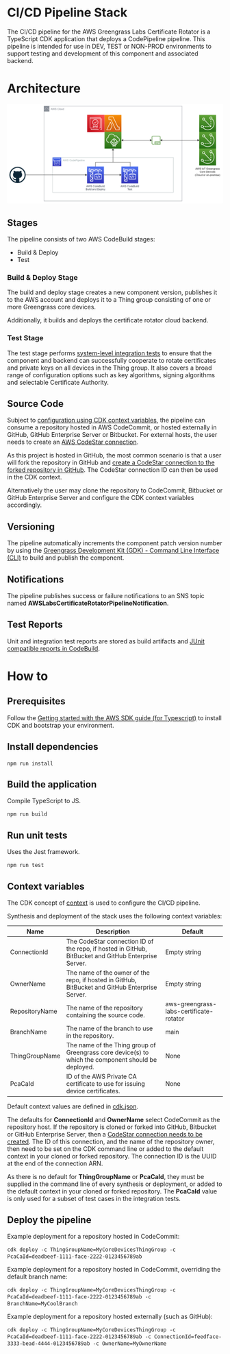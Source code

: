 # CI/CD Pipeline Stack

The CI/CD pipeline for the AWS Greengrass Labs Certificate Rotator is a TypeScript CDK application that deploys a CodePipeline pipeline. This pipeline is intended for use in DEV, TEST or NON-PROD environments to support testing and development of this component and associated backend.

# Architecture

![cicd-pipeline-architecture](../images/cicd-pipeline-architecture.drawio.png)

## Stages

The pipeline consists of two AWS CodeBuild stages:

* Build & Deploy
* Test

### Build & Deploy Stage

The build and deploy stage creates a new component version, publishes it to the AWS account and deploys it to a Thing group consisting of one or more Greengrass core devices.

Additionally, it builds and deploys the certificate rotator cloud backend.

### Test Stage

The test stage performs [system-level integration tests](../robot/README.md) to ensure that the component and backend can successfully cooperate to rotate certificates and private keys on all devices in the Thing group. It also covers a broad range of configuration options such as key algorithms, signing algorithms and selectable Certificate Authority.

## Source Code

Subject to [configuration using CDK context variables](#context-variables), the pipeline can consume a repository hosted in AWS CodeCommit, or hosted externally in GitHub, GitHub Enterprise Server or Bitbucket. For external hosts, the user needs to create an [AWS CodeStar connection](https://docs.aws.amazon.com/dtconsole/latest/userguide/connections.html). 

As this project is hosted in GitHub, the most common scenario is that a user will fork the repository in GitHub and [create a CodeStar connection to the forked repository in GitHub](https://docs.aws.amazon.com/dtconsole/latest/userguide/connections-create-github.html). The CodeStar connection ID can then be used in the CDK context.

Alternatively the user may clone the repository to CodeCommit, Bitbucket or GitHub Enterprise Server and configure the CDK context variables accordingly.

## Versioning

The pipeline automatically increments the component patch version number by using the [Greengrass Development Kit (GDK) - Command Line Interface (CLI)](https://github.com/aws-greengrass/aws-greengrass-gdk-cli) to build and publish the component.

## Notifications

The pipeline publishes success or failure notifications to an SNS topic named **AWSLabsCertificateRotatorPipelineNotification**.

## Test Reports

Unit and integration test reports are stored as build artifacts and [JUnit compatible reports in CodeBuild](https://docs.aws.amazon.com/codebuild/latest/userguide/test-reporting.html). 


# How to

## Prerequisites

Follow the [Getting started with the AWS SDK guide (for Typescript)](https://docs.aws.amazon.com/cdk/latest/guide/getting_started.html) to install CDK and bootstrap your environment.

## Install dependencies

```
npm run install
```

## Build the application

Compile TypeScript to JS.

```
npm run build
```
## Run unit tests

Uses the Jest framework.

```
npm run test
```

## Context variables

The CDK concept of [context](https://docs.aws.amazon.com/cdk/v2/guide/context.html) is used to configure the CI/CD pipeline.

Synthesis and deployment of the stack uses the following context variables:

| Name             | Description                                                                                           | Default      |
| ---------------- | ----------------------------------------------------------------------------------------------------- | ------------ |
| ConnectionId     | The CodeStar connection ID of the repo, if hosted in GitHub, BitBucket and GitHub Enterprise Server.  | Empty string |
| OwnerName        | The name of the owner of the repo, if hosted in GitHub, BitBucket and GitHub Enterprise Server.       | Empty string |
| RepositoryName   | The name of the repository containing the source code.                                                | aws-greengrass-labs-certificate-rotator |
| BranchName       | The name of the branch to use in the repository.                                                      | main         |
| ThingGroupName   | The name of the Thing group of Greengrass core device(s) to which the component should be deployed.   | None         |
| PcaCaId          | ID of the AWS Private CA certificate to use for issuing device certificates.                          | None         |

Default context values are defined in [cdk.json](cdk.json).

The defaults for **ConnectionId** and **OwnerName** select CodeCommit as the repository host. If the repository is cloned or forked into GitHub, Bitbucket or GitHub Enterprise Server, then a [CodeStar connection needs to be created](https://docs.aws.amazon.com/dtconsole/latest/userguide/connections-create.html). The ID of this connection, and the name of the repository owner, then need to be set on the CDK command line or added to the default context in your cloned or forked repository. The connection ID is the UUID at the end of the connection ARN.

As there is no default for **ThingGroupName** or **PcaCaId**, they must be supplied in the command line of every synthesis or deployment, or added to the default context in your cloned or forked repository. The **PcaCaId** value is only used for a subset of test cases in the integration tests.

## Deploy the pipeline

Example deployment for a repository hosted in CodeCommit:

```
cdk deploy -c ThingGroupName=MyCoreDevicesThingGroup -c PcaCaId=deadbeef-1111-face-2222-0123456789ab
```

Example deployment for a repository hosted in CodeCommit, overriding the default branch name:

```
cdk deploy -c ThingGroupName=MyCoreDevicesThingGroup -c PcaCaId=deadbeef-1111-face-2222-0123456789ab -c BranchName=MyCoolBranch
```

Example deployment for a repository hosted externally (such as GitHub):

```
cdk deploy -c ThingGroupName=MyCoreDevicesThingGroup -c PcaCaId=deadbeef-1111-face-2222-0123456789ab -c ConnectionId=feedface-3333-bead-4444-0123456789ab -c OwnerName=MyOwnerName
```
